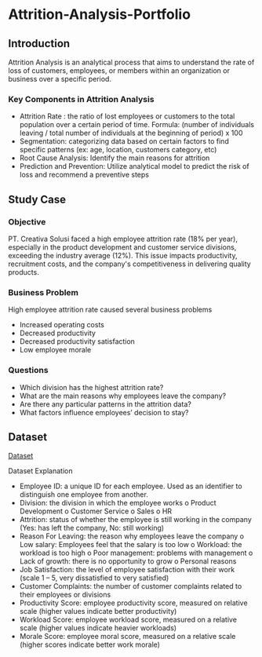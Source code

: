 # Attrition-Analysis-Portfolio
## Introduction
Attrition Analysis is an analytical process that aims to understand the rate of loss of customers, employees, or members within an organization or business over a specific period.
### Key Components in Attrition Analysis
-	Attrition Rate : the ratio of lost employees or customers to the total population over a certain period of time.
Formula: (number of individuals leaving / total number of individuals at the beginning of period) x 100
-	Segmentation: categorizing data based on certain factors to find specific patterns (ex: age, location, customers category, etc)
-	Root Cause Analysis: Identify the main reasons for attrition
-	Prediction and Prevention: Utilize analytical model to predict the risk of loss and recommend a preventive steps

## Study Case
### Objective
PT. Creativa Solusi faced a high employee attrition rate (18% per year), especially in the product development and customer service divisions, exceeding the industry average (12%). This issue impacts productivity, recruitment costs, and the company's competitiveness in delivering quality products.
### Business Problem
High employee attrition rate caused several business problems
-	Increased operating costs
-	Decreased productivity
-	Decreased productivity satisfaction
-	Low employee morale
### Questions
-	Which division has the highest attrition rate?
-	What are the main reasons why employees leave the company?
-	Are there any particular patterns in the attrition data?
-	What factors influence employees’ decision to stay?

## Dataset
<a href="https://github.com/dzikrinasilmi/Attrition-Analysis-Portfolio/blob/main/PTKreativaSolusi.csv">Dataset</a>

Dataset Explanation
-	Employee ID: a unique ID for each employee. Used as an identifier to distinguish one employee from another.
-	Division: the division in which the employee works
o	Product Development
o	Customer Service
o	Sales
o	HR
-	Attrition: status of whether the employee is still working in the company (Yes: has left the company, No: still working)
-	Reason For Leaving: the reason why employees leave the company
o	Low salary: Employees feel that the salary is too low
o	Workload: the workload is too high
o	Poor management: problems with management
o	Lack of growth: there is no opportunity to grow
o	Personal reasons
-	Job Satisfaction: the level of employee satisfaction with their work (scale 1 – 5, very dissatisfied to very satisfied)
-	Customer Complaints: the number of customer complaints related to their employees or divisions 
-	Productivity Score: employee productivity score, measured on relative scale (higher values indicate better productivity)
-	Workload Score: employee workload score, measured on a relative scale (higher values indicate heavier workloads)
-	Morale Score: employee moral score, measured on a relative scale (higher scores indicate better work morale)

